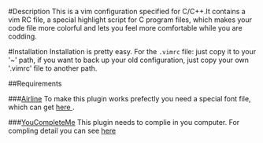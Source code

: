 #Description
This is a vim configuration specified for C/C++.It contains a vim RC file, a special highlight script for C program files, which makes your code file more colorful and lets you feel more comfortable while you are codding.

#Installation
Installation is pretty easy. For the `.vimrc` file: just copy it to your '~' path, if you want to back up your old configuration, just copy your own '.vimrc' file to another path. 

##Requirements

###[Airline](https://github.com/bling/vim-airline)
To make this plugin works prefectly you need a special font file, which can get [ here ](https://github.com/powerline/fonts).

###[YouCompleteMe](https://github.com/Valloric/YouCompleteMe)
This plugin needs to complie in you computer. For compling detail you can see [here](https://github.com/Valloric/YouCompleteMe#ubuntu-linux-x64-installation)

